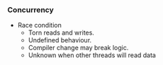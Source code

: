 ### Concurrency 

* Race condition
  * Torn reads and writes.
  * Undefined behaviour.
  * Compiler change may break logic.
  * Unknown when other threads will read data 
